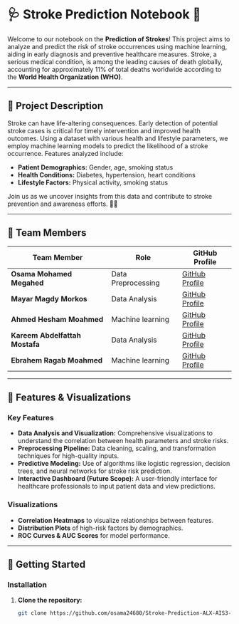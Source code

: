 # 🩺 Stroke Prediction Notebook 🚀

Welcome to our notebook on the **Prediction of Strokes**! This project aims to analyze and predict the risk of stroke occurrences using machine learning, aiding in early diagnosis and preventive healthcare measures. Stroke, a serious medical condition, is among the leading causes of death globally, accounting for approximately 11% of total deaths worldwide according to the **World Health Organization (WHO)**.

---

## 🌟 Project Description

Stroke can have life-altering consequences. Early detection of potential stroke cases is critical for timely intervention and improved health outcomes. Using a dataset with various health and lifestyle parameters, we employ machine learning models to predict the likelihood of a stroke occurrence. Features analyzed include:
- **Patient Demographics:** Gender, age, smoking status
- **Health Conditions:** Diabetes, hypertension, heart conditions
- **Lifestyle Factors:** Physical activity, smoking status

Join us as we uncover insights from this data and contribute to stroke prevention and awareness efforts. 💊💡

---

## 👥 Team Members

| Team Member      | Role                    | GitHub Profile                           |
| ---------------- | ----------------------- | ---------------------------------------- |
| **Osama Mohamed Megahed**   |Data Preprocessing          | [GitHub Profile](https://github.com/osama24680) |
| **Mayar Magdy Morkos**   | Data Analysis | [GitHub Profile](https://github.com/member2) |
| **Ahmed Hesham Moahmed**   | Machine learning      | [GitHub Profile](https://github.com/member3) |
| **Kareem Abdelfattah Mostafa**   | Data Analysis         | [GitHub Profile](https://github.com/member4) |
| **Ebrahem Ragab Moahmed**   | Machine learning         | [GitHub Profile](https://github.com/member4) |

---

## 🎨 Features & Visualizations

### Key Features
- **Data Analysis and Visualization:** Comprehensive visualizations to understand the correlation between health parameters and stroke risks.
- **Preprocessing Pipeline:** Data cleaning, scaling, and transformation techniques for high-quality inputs.
- **Predictive Modeling:** Use of algorithms like logistic regression, decision trees, and neural networks for stroke risk prediction.
- **Interactive Dashboard (Future Scope):** A user-friendly interface for healthcare professionals to input patient data and view predictions.

### Visualizations
- **Correlation Heatmaps** to visualize relationships between features.
- **Distribution Plots** of high-risk factors by demographics.
- **ROC Curves & AUC Scores** for model performance.

---

## 🚀 Getting Started

### Installation
1. **Clone the repository:**
   ```bash
   git clone https://github.com/osama24680/Stroke-Prediction-ALX-AIS3-S1e

